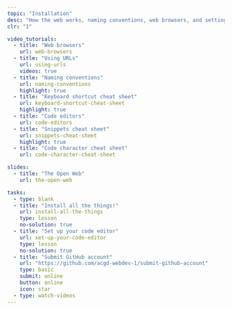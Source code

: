 ```yaml
---
topic: "Installation"
desc: "How the web works, naming conventions, web browsers, and setting up our computers."
clr: "1"

video_tutorials:
  - title: "Web browsers"
    url: web-browsers
  - title: "Using URLs"
    url: using-urls
    videos: true
  - title: "Naming conventions"
    url: naming-conventions
    highlight: true
  - title: "Keyboard shortcut cheat sheet"
    url: keyboard-shortcut-cheat-sheet
    highlight: true
  - title: "Code editors"
    url: code-editors
  - title: "Snippets cheat sheet"
    url: snippets-cheat-sheet
    highlight: true
  - title: "Code character cheat sheet"
    url: code-character-cheat-sheet

slides:
  - title: "The Open Web"
    url: the-open-web

tasks:
  - type: blank
  - title: "Install all the things!"
    url: install-all-the-things
    type: lesson
    no-solution: true
  - title: "Set up your code editor"
    url: set-up-your-code-editor
    type: lesson
    no-solution: true
  - title: "Submit GitHub account"
    url: "https://github.com/acgd-webdev-1/submit-github-account"
    type: basic
    submit: online
    button: online
    icon: star
  - type: watch-videos
---
```

